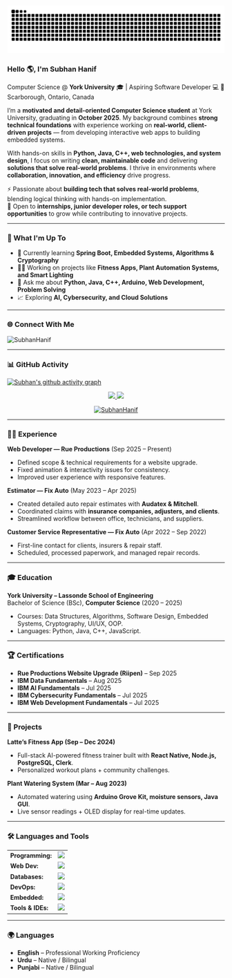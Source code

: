 <link rel="stylesheet" type='text/css' href="https://cdn.jsdelivr.net/gh/devicons/devicon@latest/devicon.min.css" />

<p align="center">
  <picture>
    <source media="(prefers-color-scheme: dark)" srcset="https://raw.githubusercontent.com/subhanbnto/subhanbnto/refs/heads/snake/github-contribution-grid-snake-dark.svg">
    <source media="(prefers-color-scheme: light)" srcset="https://raw.githubusercontent.com/subhanbnto/subhanbnto/refs/heads/snake/github-contribution-grid-snake.svg">
    <img alt="github contribution grid snake animation" src="https://raw.githubusercontent.com/subhanbnto/subhanbnto/refs/heads/snake/github-contribution-grid-snake.svg">
  </picture>
</p>

### Hello 🌎, I'm Subhan Hanif  

Computer Science @ **York University** 🎓 | Aspiring Software Developer 💻 
📍 Scarborough, Ontario, Canada  

I’m a **motivated and detail-oriented Computer Science student** at York University, graduating in **October 2025**. My background combines **strong technical foundations** with experience working on **real-world, client-driven projects** — from developing interactive web apps to building embedded systems.  

With hands-on skills in **Python, Java, C++, web technologies, and system design**, I focus on writing **clean, maintainable code** and delivering **solutions that solve real-world problems**. I thrive in environments where **collaboration, innovation, and efficiency** drive progress.  


⚡ Passionate about **building tech that solves real-world problems**, blending logical thinking with hands-on implementation.  
🚀 Open to **internships, junior developer roles, or tech support opportunities** to grow while contributing to innovative projects.  

---

### 🔭 What I'm Up To
- 🌱 Currently learning **Spring Boot, Embedded Systems, Algorithms & Cryptography**  
- 👨‍💻 Working on projects like **Fitness Apps, Plant Automation Systems, and Smart Lighting**  
- 💬 Ask me about **Python, Java, C++, Arduino, Web Development, Problem Solving**  
- 📈 Exploring **AI, Cybersecurity, and Cloud Solutions**  

---

### 🌐 Connect With Me  
<p align="left">
<a href="https://www.linkedin.com/in/subhan-hanif/" target="blank"><i align="center" class="devicon-linkedin-plain colored" height="40" width="60"></i></a>
<a href="mailto:your.email@example.com"><i class="devicon-google-plain colored" height="40" width="60"></i></a>
</p>  

<p align="left"> <img src="https://komarev.com/ghpvc/?username=SubhanHanif&label=Profile%20views&color=0e75b6&style=flat" alt="SubhanHanif" /> </p>

---

### 📊 GitHub Activity  
[![Subhan's github activity graph](https://github-readme-activity-graph.vercel.app/graph?username=SubhanHanif&bg_color=0d1117&color=4c8ed9&line=4c8ed9&point=403e41&area=true&hide_border=true)](https://github.com/ashutosh00710/github-readme-activity-graph)

<div align="center">
  <a href="https://github.com/SubhanHanif">
    <img height="180em" src="https://github-readme-stats.vercel.app/api/top-langs?username=SubhanHanif&show_icons=true&locale=en&layout=compact&theme=tokyonight"/>
    <img height="180em" src="https://github-readme-stats.vercel.app/api?username=SubhanHanif&show_icons=true&locale=en&layout=compact&theme=tokyonight"/>
  </a>
</div>
<p align="center">
  <a href="https://github.com/SubhanHanif">
    <img src="https://github-readme-streak-stats.herokuapp.com/?user=SubhanHanif&theme=tokyonight" alt="SubhanHanif" />
  </a>
</p>

---

### 🧑‍💼 Experience  
**Web Developer — Rue Productions** (Sep 2025 – Present)  
- Defined scope & technical requirements for a website upgrade.  
- Fixed animation & interactivity issues for consistency.  
- Improved user experience with responsive features.  

**Estimator — Fix Auto** (May 2023 – Apr 2025)  
- Created detailed auto repair estimates with **Audatex & Mitchell**.  
- Coordinated claims with **insurance companies, adjusters, and clients**.  
- Streamlined workflow between office, technicians, and suppliers.  

**Customer Service Representative — Fix Auto** (Apr 2022 – Sep 2022)  
- First-line contact for clients, insurers & repair staff.  
- Scheduled, processed paperwork, and managed repair records.  

---

### 🎓 Education  
**York University – Lassonde School of Engineering**  
Bachelor of Science (BSc), **Computer Science** (2020 – 2025)  
- Courses: Data Structures, Algorithms, Software Design, Embedded Systems, Cryptography, UI/UX, OOP.  
- Languages: Python, Java, C++, JavaScript.  

---

### 🏆 Certifications  
- **Rue Productions Website Upgrade (Riipen)** – Sep 2025  
- **IBM Data Fundamentals** – Aug 2025  
- **IBM AI Fundamentals** – Jul 2025  
- **IBM Cybersecurity Fundamentals** – Jul 2025  
- **IBM Web Development Fundamentals** – Jul 2025  

---

### 🚀 Projects  
**Latte’s Fitness App (Sep – Dec 2024)**  
- Full-stack AI-powered fitness trainer built with **React Native, Node.js, PostgreSQL, Clerk**.  
- Personalized workout plans + community challenges.  

**Plant Watering System (Mar – Aug 2023)**  
- Automated watering using **Arduino Grove Kit, moisture sensors, Java GUI**.  
- Live sensor readings + OLED display for real-time updates.  

---

### 🛠️ Languages and Tools  
<table>
    <tr><td><b>Programming:</b></td><td><img height="40" src="https://skillicons.dev/icons?i=python,java,cpp,js,ts"/></td></tr>
    <tr><td><b>Web Dev:</b></td><td><img height="40" src="https://skillicons.dev/icons?i=html,css,react,nodejs,express"/></td></tr>
    <tr><td><b>Databases:</b></td><td><img height="40" src="https://skillicons.dev/icons?i=postgresql,mysql,mongodb"/></td></tr>
    <tr><td><b>DevOps:</b></td><td><img height="40" src="https://skillicons.dev/icons?i=docker,kubernetes,githubactions"/></td></tr>
    <tr><td><b>Embedded:</b></td><td><img height="40" src="https://skillicons.dev/icons?i=arduino"/></td></tr>
    <tr><td><b>Tools & IDEs:</b></td><td><img height="40" src="https://skillicons.dev/icons?i=vscode,eclipse,git,github,gitlab"/></td></tr>
</table>  

---

### 🌍 Languages  
- **English** – Professional Working Proficiency  
- **Urdu** – Native / Bilingual  
- **Punjabi** – Native / Bilingual  



